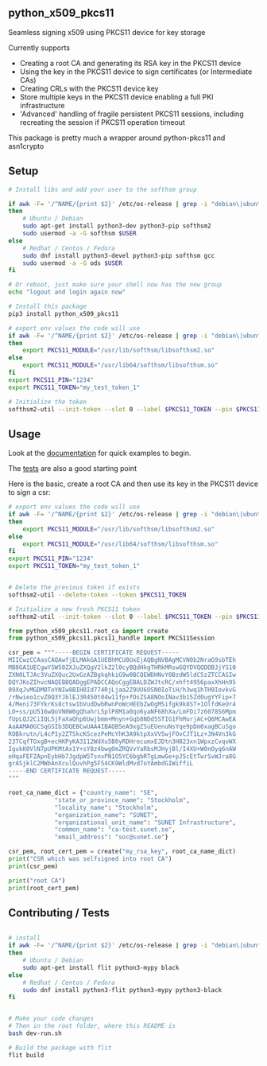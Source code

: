 ## python_x509_pkcs11

Seamless signing x509 using PKCS11 device for key storage

Currently supports
* Creating a root CA and generating its RSA key in the PKCS11 device
* Using the key in the PKCS11 device to sign certificates (or Intermediate CAs)
* Creating CRLs with the PKCS11 device key
* Store multiple keys in the PKCS11 device enabling a full PKI infrastructure
* 'Advanced' handling of fragile persistent PKCS11 sessions, including recreating the session if PKCS11 operation timeout

This package is pretty much a wrapper around python-pkcs11 and asn1crypto


## Setup

```bash
# Install libs and add your user to the softhsm group

if awk -F= '/^NAME/{print $2}' /etc/os-release | grep -i "debian\|ubuntu"
then
    # Ubuntu / Debian
    sudo apt-get install python3-dev python3-pip softhsm2
    sudo usermod -a -G softhsm $USER
else
    # Redhat / Centos / Fedora
    sudo dnf install python3-devel python3-pip softhsm gcc 
    sudo usermod -a -G ods $USER
fi

# Or reboot, just make sure your shell now has the new group	
echo "logout and login again now"

# Install this package
pip3 install python_x509_pkcs11

# export env values the code will use
if awk -F= '/^NAME/{print $2}' /etc/os-release | grep -i "debian\|ubuntu"
then
    export PKCS11_MODULE="/usr/lib/softhsm/libsofthsm2.so"
else
    export PKCS11_MODULE="/usr/lib64/softhsm/libsofthsm.so"
fi
export PKCS11_PIN="1234"
export PKCS11_TOKEN="my_test_token_1"

# Initialize the token
softhsm2-util --init-token --slot 0 --label $PKCS11_TOKEN --pin $PKCS11_PIN --so-pin $PKCS11_PIN

```

## Usage

Look at the [documentation](https://github.com/SUNET/python_x509_pkcs11/blob/main/docs/README.md) for quick examples to begin.

The [tests](https://github.com/SUNET/python_x509_pkcs11/tree/main/tests) are also a good starting point

Here is the basic, create a root CA and then use its key in the PKCS11 device to sign a csr:

```bash
# export env values the code will use
if awk -F= '/^NAME/{print $2}' /etc/os-release | grep -i "debian\|ubuntu"
then
    export PKCS11_MODULE="/usr/lib/softhsm/libsofthsm2.so"
else
    export PKCS11_MODULE="/usr/lib64/softhsm/libsofthsm.so"
fi
export PKCS11_PIN="1234"
export PKCS11_TOKEN="my_test_token_1"


# Delete the previous token if exists
softhsm2-util --delete-token --token $PKCS11_TOKEN

# Initialize a new fresh PKCS11 token
softhsm2-util --init-token --slot 0 --label $PKCS11_TOKEN --pin $PKCS11_PIN --so-pin $PKCS11_PIN
```

```python
from python_x509_pkcs11.root_ca import create
from python_x509_pkcs11.pkcs11_handle import PKCS11Session

csr_pem = """-----BEGIN CERTIFICATE REQUEST-----
MIICwzCCAasCAQAwfjELMAkGA1UEBhMCU0UxEjAQBgNVBAgMCVN0b2NraG9sbTEh
MB8GA1UECgwYSW50ZXJuZXQgV2lkZ2l0cyBQdHkgTHRkMRswGQYDVQQDDBJjYS10
ZXN0LTJAc3VuZXQuc2UxGzAZBgkqhkiG9w0BCQEWDHNvY0BzdW5ldC5zZTCCASIw
DQYJKoZIhvcNAQEBBQADggEPADCCAQoCggEBALDZWJtcRC/xhft4956paxXhHn95
09XqJvMGDM8ToYNIw8BIH8Id774RjLjaa2Z9UU6OSN0IoTiH/h3wq1hTH9IovkvG
/rNwieo1cvZ0Q3YJblEJ3R450t04w11fp+fOsZSA8NOoINav3b15Zd0ugYYFip+7
4/Meni73FYkrKs8ctsw1bVudDwbRwnPoWcHEEbZwOgMSifgk9k8ST+1OlfdKeUr4
LO+ss/pU516wQoVN0W0gQhahrL5plP8M1a0qo6yaNF68hXa/LmFDi7z6078S6Mpm
fUpLQJ2CiIQL5jFaXaQhp6Uwjbmm+Mnyn+Gqb8NDd5STIG1FhMurjAC+Q6MCAwEA
AaAAMA0GCSqGSIb3DQEBCwUAA4IBAQBSeA9xgZSuEUenuNsYqe9pDm0xagBCuSgo
ROBkrutn/L4cP1y2ZTSkcKScezPeMcYhK3A9ktpXxVVSwjFOvCJT1Lz+JN4Vn3kG
23TCqfTOxgB+ecHKPyKA3112WdXu5B0yRDHrecumxEJDtn3H823xn1WpxzCvqvWX
IgukK0VlN7pUPKMtAx1Y+sY8z4bwgOmZRQVvYaRbsMJHyjBl/I4XU+W0nOyq6nAW
eHqaFEFZApnEybHb7JgdpW5TsnvPN1O5YC6bgbRTgLmwGe+pJ5cEtTwrSvWJra8G
grASjklC2MWbAnXculQuvhPg5F54CK9WldMvd7oYAmbdGIWiffiL
-----END CERTIFICATE REQUEST-----
"""

root_ca_name_dict = {"country_name": "SE",
             "state_or_province_name": "Stockholm",
             "locality_name": "Stockholm",
             "organization_name": "SUNET",
             "organizational_unit_name": "SUNET Infrastructure",
             "common_name": "ca-test.sunet.se",
             "email_address": "soc@sunet.se"}

csr_pem, root_cert_pem = create("my_rsa_key", root_ca_name_dict)
print("CSR which was selfsigned into root CA")
print(csr_pem)

print("root CA")
print(root_cert_pem)

```

## Contributing / Tests
```bash

# install
if awk -F= '/^NAME/{print $2}' /etc/os-release | grep -i "debian\|ubuntu"
then
    # Ubuntu / Debian
    sudo apt-get install flit python3-mypy black
else
    # Redhat / Centos / Fedora
    sudo dnf install python3-flit python3-mypy python3-black
fi


# Make your code changes
# Then in the root folder, where this README is
bash dev-run.sh

# Build the package with flit
flit build

```
